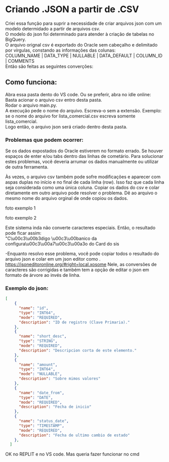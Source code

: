 # Criando .JSON a partir de .CSV

Criei essa função para suprir a necessidade de criar arquivos json com um modelo determidado a partir de arquivos csv.   
O modelo do json foi determinado para atender à criação de tabelas no BigQuery.    
O arquivo orignal csv é exportado do Oracle sem cabeçalho e delimitado por vírgulas, constando as informações das colunas:   
COLUMN_NAME | DATA_TYPE | NULLABLE | DATA_DEFAULT | COLUMN_ID | COMMENTS   
Então são feitas as seguintes converções:   




## Como funciona:  
Abra essa pasta dento do VS code. Ou se preferir, abra no idle online:  
Basta acionar o arquivo csv entro desta pasta.    
Rodar o arquivo main.py.   
A execução pede o nome do arquivo. Escreva-o sem a extensão. Exemplo: se o nome do arquivo for lista_comercial.csv escreva somente lista_comercial.   
Logo então, o arquivo json será criado dentro desta pasta.    

### Problemas que podem ocorrer:
Se os dados expostados do Oracle estiverem no formato errado.
Se houver espaços de enter e/ou tabs dentro das linhas de cometário.
Para solucionar estes problemas, você deveria arrumar os dados manualmente ou utilizar de outra ferramenta.

Às vezes, o arquivo csv também pode sofre modificações e aparecer com aspas duplas no início e no final de cada linha (row). Isso faz que cada linha seja considerada como uma única coluna.
Copiar os dados do csv e colar diretamente em outro arquivo pode resolver o problema. Dê ao arquivo o mesmo nome do arquivo orginal de onde copiou os dados.

foto exemplo 1

foto exemplo 2

Este sistema inda não converte caracteres especiais. Então, o resultado pode ficar assim:   
"C\u00c3\u00b3digo \u00c3\u00banico da configura\u00c3\u00a7\u00c3\u00a3o do Card do sis   

-Enquanto resolvo esse problema, você pode copiar todos o resultado do arquivo json e colar em um json editor como . https://jsoneditoronline.org/#right=local.xosome
Nele, as conversões de caracteres são corrigidas e também tem a opção de editar o json em formato de árvore ao invés de linha. 



### Exemplo do json:
``` json
[
    {
      "name": "id",
      "type": "INT64",
      "mode": "REQUIRED",
      "description": "ID de registro (Clave Primaria)."
    },
    {
      "name": "short_desc",
      "type": "STRING",
      "mode": "REQUIRED",
      "description": "Descripcion corta de este elemento."
    },
    {
      "name": "amount",
      "type": "INT64",
      "mode": "NULLABLE",
      "description": "Sobre mimos valores"
    },
    {
      "name": "date_from",
      "type": "DATE",
      "mode": "REQUIRED",
      "description": "Fecha de inicio"
    },
    {
      "name": "status_date",
      "type": "TIMESTAMP",
      "mode": "REQUIRED",
      "description": "Fecha de ultimo cambio de estado"
    },
  ]
```
OK no REPLIT e no VS code. Mas queria fazer funcionar no cmd
